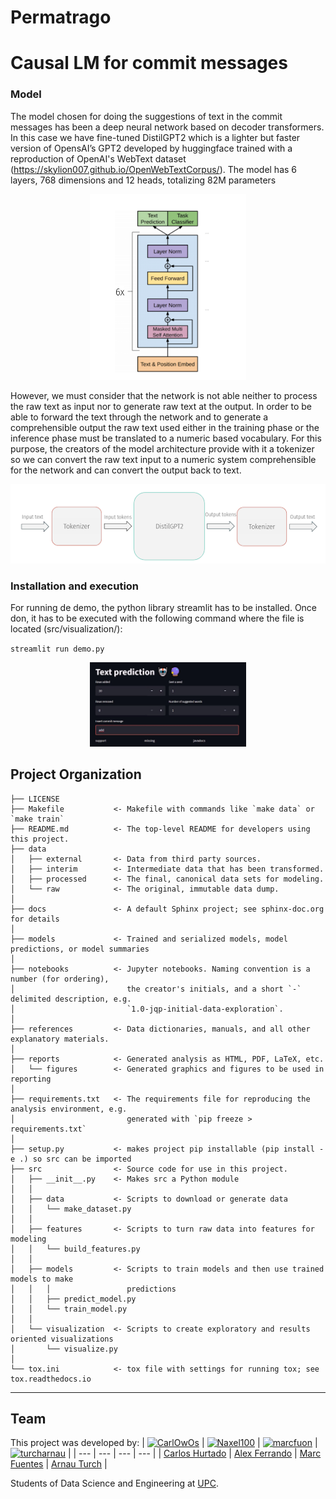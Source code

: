 Permatrago
==============================

# Causal LM for commit messages

### Model

The model chosen for doing the suggestions of text in the commit messages has been a deep neural network based on decoder transformers. In this case we have fine-tuned DistilGPT2 which is a lighter but faster version of OpensAI’s GPT2 developed by huggingface trained with a reproduction of OpenAI's WebText dataset (https://skylion007.github.io/OpenWebTextCorpus/). The model has 6 layers, 768 dimensions and 12 heads, totalizing 82M parameters

<p align="center">
  <img src='README images/model.png'/ width = 250>
</p>

However, we must consider that the network is not able neither to process the raw text as input nor to generate raw text at the output. In order to be able to forward the text through the network and to generate a comprehensible output the raw text used either in the training phase or the inference phase must be translated to a numeric based vocabulary. For this purpose, the creators of the model architecture provide with it a tokenizer so we can convert the raw text input to a numeric system comprehensible for the network and can convert the output back to text. 

<p align="center">
  <img src='README images/token.png'/>
</p>

### Installation and execution

For running de demo, the python library streamlit has to be installed. Once don, it has to be executed with the following command where the file is located (src/visualization/):

`streamlit run demo.py`

<p align="center">
  <img src='README images/demo.png'/ width = 250>
</p>


Project Organization
------------

    ├── LICENSE
    ├── Makefile           <- Makefile with commands like `make data` or `make train`
    ├── README.md          <- The top-level README for developers using this project.
    ├── data
    │   ├── external       <- Data from third party sources.
    │   ├── interim        <- Intermediate data that has been transformed.
    │   ├── processed      <- The final, canonical data sets for modeling.
    │   └── raw            <- The original, immutable data dump.
    │
    ├── docs               <- A default Sphinx project; see sphinx-doc.org for details
    │
    ├── models             <- Trained and serialized models, model predictions, or model summaries
    │
    ├── notebooks          <- Jupyter notebooks. Naming convention is a number (for ordering),
    │                         the creator's initials, and a short `-` delimited description, e.g.
    │                         `1.0-jqp-initial-data-exploration`.
    │
    ├── references         <- Data dictionaries, manuals, and all other explanatory materials.
    │
    ├── reports            <- Generated analysis as HTML, PDF, LaTeX, etc.
    │   └── figures        <- Generated graphics and figures to be used in reporting
    │
    ├── requirements.txt   <- The requirements file for reproducing the analysis environment, e.g.
    │                         generated with `pip freeze > requirements.txt`
    │
    ├── setup.py           <- makes project pip installable (pip install -e .) so src can be imported
    ├── src                <- Source code for use in this project.
    │   ├── __init__.py    <- Makes src a Python module
    │   │
    │   ├── data           <- Scripts to download or generate data
    │   │   └── make_dataset.py
    │   │
    │   ├── features       <- Scripts to turn raw data into features for modeling
    │   │   └── build_features.py
    │   │
    │   ├── models         <- Scripts to train models and then use trained models to make
    │   │   │                 predictions
    │   │   ├── predict_model.py
    │   │   └── train_model.py
    │   │
    │   └── visualization  <- Scripts to create exploratory and results oriented visualizations
    │       └── visualize.py
    │
    └── tox.ini            <- tox file with settings for running tox; see tox.readthedocs.io


--------
## Team

This project was developed by:
| [![CarlOwOs](https://avatars.githubusercontent.com/u/49389491?v=4)](https://github.com/CarlOwOs) | [![Naxel100](https://avatars2.githubusercontent.com/u/43076234?v=4)](https://github.com/Naxel100) | [![marcfuon](https://avatars2.githubusercontent.com/u/49389563?v=4)](https://github.com/marcfuon) | [![turcharnau](https://avatars.githubusercontent.com/u/70148725?v=4)](https://github.com/turcharnau) |
| --- | --- | --- | --- |
| [Carlos Hurtado](https://github.com/CarlOwOs) | [Alex Ferrando](https://github.com/Naxel100) | [Marc Fuentes](https://github.com/marcfuon) | [Arnau Turch](https://github.com/turcharnau) |


Students of Data Science and Engineering at [UPC](https://www.upc.edu/ca).
